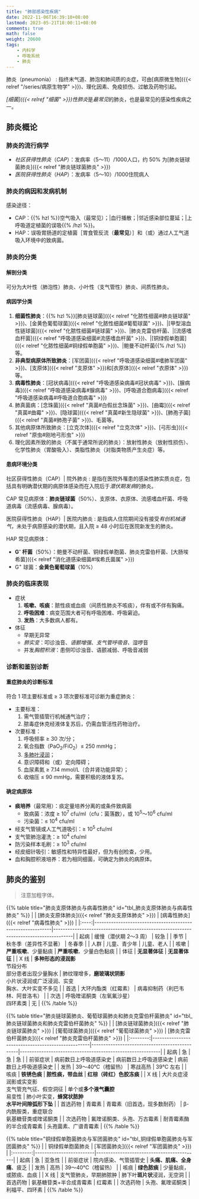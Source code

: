 ```yaml
---
title: "肺部感染性疾病"
date: 2022-11-06T16:39:10+08:00
lastmod: 2023-05-21T18:00:11+08:00
comments: true
math: false
weight: 20600
tags:
    - 内科学
    - 呼吸系统
    - 肺炎
---
```


肺炎（pneumonia）
: 指终末气道、肺泡和肺间质的炎症，可由[病原微生物]({{< relref "/series/病原生物学" >}})、理化因素、免疫损伤、过敏及药物引起。

*[细菌]({{< relref "细菌" >}})性肺炎*是*最常见*的肺炎，也是最常见的感染性疾病之一。

<!--more-->

## 肺炎概论

### 肺炎的流行病学

- *社区获得性肺炎*（*CAP*）：发病率（5～11）/1000人口，约 50% 为[肺炎链球菌肺炎]({{< relref "肺炎链球菌肺炎" >}})
- *医院获得性肺炎*（*HAP*）：发病率（5～10）/1000住院病人

### 肺炎的病因和发病机制

感染途径：

- CAP：{{% hzl %}}空气吸入（最常见）；|血行播散；|邻近感染部位蔓延；|上呼吸道定植菌的误吸{{% /hzl %}}。
- HAP：误吸胃肠道的定植菌［胃食管反流（**最常见**）］和（或）通过人工气道吸入环境中的致病菌。

### 肺炎的分类

#### 解剖分类

可分为大叶性（肺泡性）肺炎、小叶性（支气管性）肺炎、间质性肺炎。

#### 病因学分类

1. **细菌性肺炎**：{{% hzl %}}[肺炎链球菌]({{< relref "化脓性细菌#肺炎链球菌" >}})、[金黄色葡萄球菌]({{< relref "化脓性细菌#葡萄球菌" >}})、|[甲型溶血性链球菌]({{< relref "化脓性细菌#链球菌" >}})、|肺炎克雷伯杆菌、|[流感嗜血杆菌]({{< relref "呼吸道感染细菌#流感嗜血杆菌" >}})、|[铜绿假单胞菌]({{< relref "化脓性细菌#铜绿假单胞菌" >}})、|鲍曼不动杆菌{{% /hzl %}}等。
2. **非典型病原体所致肺炎**：[军团菌]({{< relref "呼吸道感染细菌#嗜肺军团菌" >}})、[支原体]({{< relref "支原体" >}})和[衣原体]({{< relref "衣原体" >}})等。
3. **病毒性肺炎**：[冠状病毒]({{< relref "呼吸道感染病毒#冠状病毒" >}})、[腺病毒]({{< relref "呼吸道感染病毒#腺病毒" >}})、[呼吸道合胞病毒]({{< relref "呼吸道感染病毒#呼吸道合胞病毒" >}})
4. 肺真菌病：[念珠菌]({{< relref "真菌#白假丝念珠菌" >}})、[曲霉]({{< relref "真菌#曲霉" >}})、[隐球菌]({{< relref "真菌#新生隐球菌" >}})、[肺孢子菌]({{< relref "真菌#肺孢子菌" >}})、毛菌等。
5. 其他病原体所致肺炎：[立克次体]({{< relref "立克次体" >}})、[弓形虫]({{< relref "原虫#刚地弓形虫" >}})
6. 理化因素所致的肺炎（不属于通常所说的肺炎）：放射性肺炎（放射性损伤）、化学性肺炎（胃酸吸入）、类脂性肺炎（对脂类物质产生炎症）等。

#### 患病环境分类

社区获得性肺炎（CAP）| 院外肺炎
: 是指在医院外罹患的感染性肺实质炎症，包括具有明确潜伏期的病原体感染而在入院后于*潜伏期发病*的肺炎。

CAP 常见病原体：**肺炎链球菌**（50%）、支原体、衣原体、流感嗜血杆菌、呼吸道病毒（流感病毒、腺病毒）。

医院获得性肺炎（HAP）| 医院内肺炎
: 是指病人住院期间没有接受*有创机械通气*，未处于病原感染的潜伏期，且入院 ≥ 48 小时后在医院新发生的肺炎。

HAP 常见病原体：

- **G<sup>-</sup> 杆菌**（50%）：鲍曼不动杆菌、铜绿假单胞菌、肺炎克雷伯杆菌、[大肠埃希菌]({{< relref "消化道感染细菌#埃希氏菌属" >}})
- G<sup>+</sup> 球菌：**金黄色葡萄球菌**（10%）

### 肺炎的临床表现

- 症状
    1. **咳嗽、咳痰**：脓性痰或血痰（间质性肺炎不咳痰），伴有或不伴有胸痛。
    2. **呼吸困难**：病变范围大者可有呼吸困难、呼吸窘迫。
    3. **发热**：大多数病人都有。
- 体征
    - 早期无异常
    - *肺实变*：叩诊浊音、*语颤增强*、*支气管呼吸音*、湿啰音
    - 并发*胸腔积液*：患侧叩诊浊音、语颤减弱、呼吸音减弱

### 诊断和鉴别诊断

#### 重症肺炎的诊断标准

符合 1 项主要标准或 ≥ 3 项次要标准可诊断为重症肺炎：

- 主要标准：
    1. 需气管插管行机械通气治疗；
    2. 脓毒症休克经液体复苏后，仍需血管活性药物治疗。
- 次要标准：
    1. 呼吸频率 ≥ 30 次/分；
    2. 氧合指数（PaO<sub>2</sub>/FiO<sub>2</sub>）≤ 250 mmHg；
    3. [多肺叶浸润](https://zh.wikipedia.org/zh-hans/%E8%82%BA%E6%B5%B8%E6%BD%A4)；
    4. 意识障碍和（或）定向障碍；
    5. 血尿素氮 ≥ 7.14 mmol/L（合并肾功能异常）；
    6. 收缩压 ≤ 90 mmHg，需要积极的液体复苏。

#### 确定病原体

- **痰培养**（最常用）：痰定量培养分离的或条件致病菌
    - 致病菌：浓度 ≥ 10<sup>7</sup> cfu/ml（cfu：菌落数），或 10<sup>5</sup>～10<sup>6</sup> cfu/ml
    - 污染菌：≤ 10<sup>4</sup> cfu/ml
- 经支气管镜或人工气道吸引：≥ 10<sup>5</sup> cfu/ml
- 支气管肺泡灌洗：≥ 10<sup>4</sup> cfu/ml
- 防污染样本毛刷：≥ 10<sup>3</sup> cfu/ml
- 经皮细针吸引：敏感性和特异性最好，但为有创检查，少用。
- 血和胸腔积液培养：若为相同细菌，可确定为肺炎的病原体。

## 肺炎的鉴别

> 注意加粗字体。

{{% table title="肺炎支原体肺炎与病毒性肺炎" id="tbl_肺炎支原体肺炎与病毒性肺炎" %}}
|      | [肺炎支原体肺炎]({{< relref "肺炎支原体肺炎" >}})          | [病毒性肺炎]({{< relref "病毒性肺炎" >}})                                            |
|:----:|------------------------------------------------------------|--------------------------------------------------------------------------------------|
| 起病 | 缓慢（潜伏期 2～3 周）                                     | 较急                                                                                 |
| 季节 | 秋冬季（差异性不显著）                                     | 冬春季                                                                               |
| 人群 | 儿童、青少年                                               | 儿童、老人                                                                           |
| 咳嗽 | **严重咳嗽**、少量黏痰                                     | **严重咳嗽**、少量白色黏痰                                                           |
| 体征 | **无显著体征**                                             | **无显著体征**                                                                       |
| X 线 | **多种形态的浸润影**<br/>节段分布<br/>部分患者出现少量胸水 | 肺纹理增多，**磨玻璃状阴影**<br/>小片状浸润或广泛浸润、实变<br/>胸水、大叶实变不多见 |
| 首选 | 大环内酯类（红霉素）                                       | 病毒抑制药（利巴韦林、阿昔洛韦）                                                     |
| 次选 | 呼吸喹诺酮类（左氧氟沙星）<br/>四环素类                    | 无                                                                                   |
{{% /table %}}

{{% table title="肺炎链球菌肺炎、葡萄球菌肺炎和肺炎克雷伯杆菌肺炎" id="tbl_肺炎链球菌肺炎和肺炎克雷伯杆菌肺炎" %}}
|          | [肺炎链球菌肺炎]({{< relref "肺炎链球菌肺炎" >}}) | [葡萄球菌肺炎]({{< relref "葡萄球菌肺炎" >}}) | [肺炎克雷伯杆菌肺炎]({{< relref "肺炎克雷伯杆菌肺炎" >}}) |
|:--------:|---------------------------------------------------|-----------------------------------------------|-----------------------------------------------------------|
|   起病   | 急                                                | 急                                            | 急                                                        |
| 前驱症状 | 病前数日上呼吸道感染史                            | 病前数日上呼吸道感染史                        | 病前数日上呼吸道感染史                                    |
|   发热   | 39～40℃（稽留热）                                 | 寒战高热                                      | 39℃ 左右                                                  |
|   咳痰   | **铁锈色痰**                                      | **脓性痰，带血丝**                            | **红棕（砖红）色胶冻痰**                                  |
|   X 线   | 大片炎症浸润影或实变影<br/>支气管充气征、假空洞征 | 单个或**多个液气囊腔**<br/>易变性             | 肺小叶实变，**蜂窝状脓肿**<br/>**水平叶间隙弧形下坠**     |
| 首选药物 | 青霉素                                            | 青霉素（旧首选，现多数耐药）                            | β-内酰胺类，重症联合<br/>氨基糖苷类或喹诺酮类             |
| 次选药物 | 氟喹诺酮类、头孢、万古霉素                        | 耐青霉素酶的半合成青霉素                      | 头孢菌素、广谱青霉素                                      |
{{% /table %}}

{{% table title="铜绿假单胞菌肺炎与军团菌肺炎" id="tbl_铜绿假单胞菌肺炎与军团菌肺炎" %}}
|          | 铜绿假单胞菌肺炎        | [军团菌肺炎]({{< relref "军团菌肺炎" >}}) |
|:--------:|-------------------------|-------------------------------------------|
|   起病   | 急                      | 亚急性                                    |
| 前驱症状 | 院内感染、气管插管史    | **头痛、肌痛、全身痛**、疲乏              |
|   发热   | 高热                    | 39～40℃（稽留热）                         |
|   咳痰   | **绿色脓痰**            | 少量黏痰，或脓痰、血痰                    |
|   X 线   | 支气管肺炎，早期肺脓肿  | 肺下叶**斑片状**浸润，无空洞              |
| 首选药物 | 氨基糖苷类+半合成青霉素 | 红霉素                                    |
| 次选药物 | 头孢、氟喹诺酮类        | 利福平、四环素                            |
{{% /table %}}

